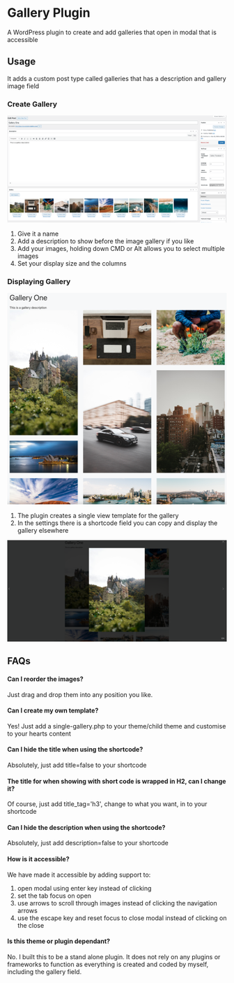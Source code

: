 # Gallery Plugin
A WordPress plugin to create and add galleries that open in modal that is accessible

## Usage
It adds a custom post type called galleries that has a description and gallery image field

### Create Gallery
![Create Gallery](https://github.com/WestCoastDigital/JM-Gallery/blob/main/assets/image/cpt.png?raw=true)

1. Give it a name
1. Add a description to show before the image gallery if you like
1. Add your images, holding down CMD or Alt allows you to select multiple images
1. Set your display size and the columns

### Displaying Gallery
![Display Gallery](https://github.com/WestCoastDigital/JM-Gallery/blob/main/assets/image/gallery.png?raw=true)

1. The plugin creates a single view template for the gallery
1. In the settings there is a shortcode field you can copy and display the gallery elsewhere

![Gallery Modal](https://github.com/WestCoastDigital/JM-Gallery/blob/main/assets/image/modal.png?raw=true)

## FAQs

#### Can I reorder the images?
Just drag and drop them into any position you like.

#### Can I create my own template?
Yes! Just add a single-gallery.php to your theme/child theme and customise to your hearts content

#### Can I hide the title when using the shortcode?
Absolutely, just add title=false to your shortcode

#### The title for when showing with short code is wrapped in H2, can I change it?
Of course, just add title_tag='h3', change to what you want, in to your shortcode

#### Can I hide the description when using the shortcode?
Absolutely, just add description=false to your shortcode

#### How is it accessible?
We have made it accessible by adding support to:
1. open modal using enter key instead of clicking
1. set the tab focus on open
1. use arrows to scroll through images instead of clicking the navigation arrows
1. use the escape key and reset focus to close modal instead of clicking on the close

#### Is this theme or plugin dependant?
No. I built this to be a stand alone plugin. It does not rely on any plugins or frameworks to function as everything is created and coded by myself, including the gallery field.